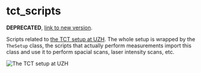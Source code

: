 # tct_scripts

**DEPRECATED**, [link to new version](https://github.com/SengerM/tct_setup).

Scripts related to [the TCT setup at UZH](https://msenger.web.cern.ch/tct-setup-at-uzh/). The whole setup is wrapped by the `TheSetup` class, the scripts that actually perform measurements import this class and use it to perform spacial scans, laser intensity scans, etc.

![The TCT setup at UZH](https://msenger.web.cern.ch/wp-content/uploads/2021/11/photo_2021-11-25_07-34-35.jpg)
